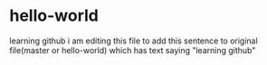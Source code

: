 # hello-world
learning github
 i am editing this file to add this sentence to original file(master or hello-world) which has  text saying "learning github"
